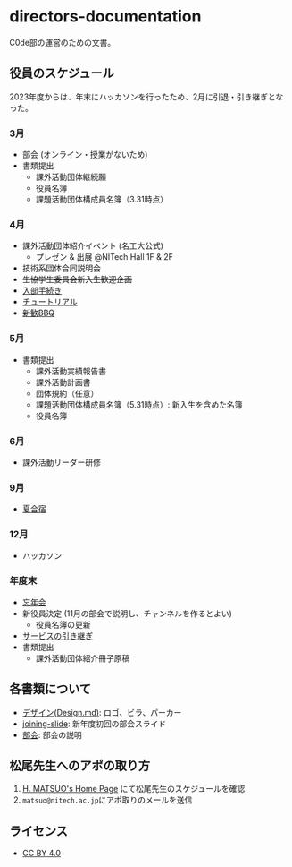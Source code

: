 # directors-documentation
C0de部の運営のための文書。

## 役員のスケジュール
2023年度からは、年末にハッカソンを行ったため、2月に引退・引き継ぎとなった。

### 3月
- 部会 (オンライン・授業がないため)
- 書類提出
    - 課外活動団体継続願
    - 役員名簿
    - 課題活動団体構成員名簿（3.31時点）
### 4月
- 課外活動団体紹介イベント (名工大公式)
    - プレゼン & 出展 @NITech Hall 1F & 2F
- 技術系団体合同説明会
- ~~生協学生委員会新入生歓迎企画~~
- [入部手続き](JoiningDescription.md)
- [チュートリアル](Tutorial.md)
- ~~[新歓BBQ](WelcomeBBQ.md)~~
### 5月
- 書類提出
    - 課外活動実績報告書
    - 課外活動計画書
    - 団体規約（任意）
    - 課題活動団体構成員名簿（5.31時点）: 新入生を含めた名簿
    - 役員名簿
### 6月
- 課外活動リーダー研修
### 9月
- [夏合宿](SummerCamp.md)
### 12月
- ハッカソン
### 年度末
- [忘年会](YearEndParty.md)
- 新役員決定 (11月の部会で説明し、チャンネルを作るとよい)
    - 役員名簿の更新
- [サービスの引き継ぎ](Service.md)
- 書類提出
    - 課外活動団体紹介冊子原稿

## 各書類について
- [デザイン(Design.md)](Design.md): ロゴ、ビラ、パーカー
- [joining-slide](./joining-slide): 新年度初回の部会スライド
- [部会](Meeting.md): 部会の説明

## 松尾先生へのアポの取り方
1. [H. MATSUO's Home Page](http://www.matlab.nitech.ac.jp/~matsuo/) にて松尾先生のスケジュールを確認
2. `matsuo@nitech.ac.jp`にアポ取りのメールを送信

## ライセンス
- [CC BY 4.0](LICENSE)

